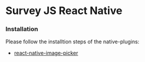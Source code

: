 # Survey JS React Native

### Installation

Please follow the installtion steps of the native-plugins:

* [react-native-image-picker](https://github.com/react-community/react-native-image-picker)
